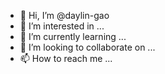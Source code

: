 - 👋 Hi, I’m @daylin-gao
- 👀 I’m interested in ...
- 🌱 I’m currently learning ...
- 💞️ I’m looking to collaborate on ...
- 📫 How to reach me ...

<!---
daylin-gao/daylin-gao is a ✨ special ✨ repository because its `README.md` (this file) appears on your GitHub profile.
You can click the Preview link to take a look at your changes.
--->
